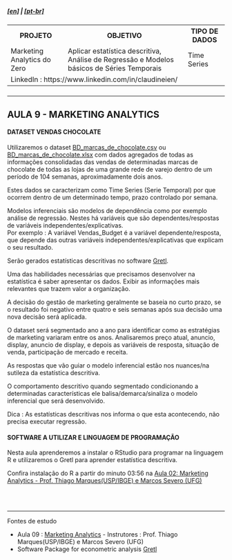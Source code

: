 <h5><a href="blank_">[en]</a> | <a href="blank_">[pt-br]</a>
</h5>
<h5>
<div>
  <table>
    <tr>
      <th>PROJETO</th>
      <th>OBJETIVO</th>
      <th>TIPO DE DADOS</th>
    </tr>
    <tr>
      <td>Marketing Analytics do Zero</td>
      <td>Aplicar estatística descritiva, Análise de Regressão e Modelos básicos de Séries Temporais</td>
      <td>Time Series</td>
    </tr>
    <tr>
        <td colspan="4">LinkedIn : https://www.linkedin.com/in/claudineien/</td>
    </tr>
  </table>
</div>
</h5>
<hr>
<h2>AULA 9 - MARKETING ANALYTICS</h2>
<h4>DATASET VENDAS CHOCOLATE</h4>
<p>Utilizaremos o dataset <a href="https://github.com/claudineien/marketing-analytics-gretl-r/tree/main/2-dataset">BD_marcas_de_chocolate.csv</a> ou <a href="https://github.com/claudineien/marketing-analytics-gretl-r/tree/main/2-dataset">BD_marcas_de_chocolate.xlsx</a> com dados agregados de todas as informações consolidadas das vendas de determinadas marcas de chocolate de todas as lojas de uma grande rede de varejo dentro de um período de 104 semanas, aproximadamente dois anos.</p>

<p>Estes dados se caracterizam como Time Series (Serie Temporal) por que ocorrem dentro de um determinado tempo, prazo controlado por semana.</p>

<p></p>

<p>Modelos inferenciais são modelos de dependência como por exemplo análise de regressão. Nestes há variáveis que são dependentes/respostas de variáveis independentes/explicativas.<br>
Por exemplo : A variável Vendas_Budget é a variável dependente/resposta, que depende das outras variáveis independentes/explicativas que explicam o seu resultado.</p>

<p>Serão gerados estatísticas descritivas no software <a href="http://gretl.sourceforge.net/pt.html">Gretl</a>.</p>

<p>Uma das habilidades necessárias que precisamos desenvolver na estatística é saber apresentar os dados. Exibir as informações mais relevantes que trazem valor a organização.</p>

<p>A decisão do gestão de marketing geralmente se baseia no curto prazo, se o resultado foi negativo entre quatro e seis semanas após sua decisão uma nova decisão será aplicada.</p>

<p>O dataset será segmentado ano a ano para identificar como as estratégias de marketing variaram entre os anos. Analisaremos preço atual, anuncio, display, anuncio de display, e depois as variáveis de resposta, situação de venda, participação de mercado e receita.</p>

<p>As respostas que vão guiar o modelo inferencial estão nos nuances/na sutileza da estatística descritiva.</p>

<p>O comportamento descritivo quando segmentado condicionando a determinadas características ele balisa/demarca/sinaliza o modelo inferencial que será desenvolvido.</p>

<p>Dica : As estatísticas descritivas nos informa o que esta acontecendo, não precisa executar regressão.</p>


<h4>SOFTWARE A UTILIZAR E LINGUAGEM DE PROGRAMAÇÃO</h4>
<p>Nesta aula aprenderemos a instalar o RStudio para programar na linguagem R e utilizaremos o Gretl para aprender estatística descritiva.</p>
<p>Confira instalação do R a partir do minuto 03:56 na <a href="https://youtu.be/m4wZmFkaGQo">Aula 02: Marketing Analytics - Prof. Thiago Marques(USP/IBGE) e Marcos Severo (UFG)</a>
</p>

<br><br>
<hr>
<p>Fontes de estudo
    <ul>
        <li>Aula 09 : <a href="https://youtu.be/DakioM831Ng">Marketing Analytics</a> - Instrutores : Prof. Thiago Marques(USP/IBGE) e Marcos Severo (UFG)</li>
        <li>Software Package for econometric analysis <a href="http://gretl.sourceforge.net/">Gretl</a></li>
    </ul>
</p>

